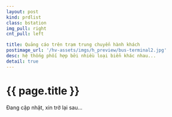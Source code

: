 ```yaml
---
layout: post
kind: prdlist
class: bstation
img_pull: right
cnt_pull: left

title: Quảng cáo trên trạm trung chuyển hành khách
postimage_url: '/hv-assets/imgs/h_preview/bus-terminal2.jpg'
desc: hệ thống phối hợp bởi nhiều loại biển khác nhau...
detail: true
---
```


<h1>{{ page.title }}</h1>

<p>Đang cập nhật, xin trở lại sau...</p>
<p style="font-size:60px;"><i class="fa fa-refresh fa-spin"></i></p>
